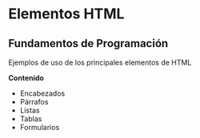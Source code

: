 # Elementos HTML

## Fundamentos de Programación

Ejemplos de uso de los principales elementos de HTML

**Contenido**

- Encabezados
- Párrafos
- Listas
- Tablas
- Formularios
